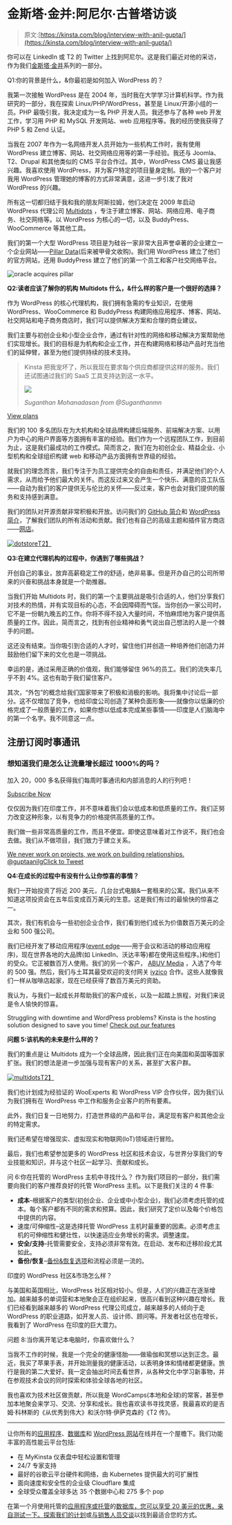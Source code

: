 # 金斯塔·金并:阿尼尔·古普塔访谈

> 原文:[https://kinsta.com/blog/interview-with-anil-gupta/](https://kinsta.com/blog/interview-with-anil-gupta/)

你可以在 LinkedIn 或 T2 的 Twitter 上找到阿尼尔。这是我们最近对他的采访，作为我们[金斯塔·金并](https://kinsta.com/search/kingpin/)系列的一部分。

Q1:你的背景是什么，&你最初是如何加入 WordPress 的？

我第一次接触 WordPress 是在 2004 年，当时我在大学学习计算机科学。作为我研究的一部分，我在探索 Linux/PHP/WordPress，甚至是 Linux/开源小组的一员。PHP 最吸引我，我决定成为一名 PHP 开发人员。我还参与了各种 web 开发工作，学习用 PHP 和 MySQL 开发网站、web 应用程序等。我的经历使我获得了 PHP 5 和 Zend 认证。

当我在 2007 年作为一名网络开发人员开始为一些机构工作时，我有使用 WordPress 建立博客、网站、社交网络应用等的第一手经验。我还与 Joomla、T2、Drupal 和其他类似的 CMS 平台合作过。其中，WordPress CMS 最让我感兴趣。我喜欢使用 WordPress，并为客户特定的项目量身定制。我的一个客户对我用 WordPress 管理她的博客的方式非常满意，这进一步引发了我对 WordPress 的兴趣。

所有这一切都归结于我和我的朋友阿斯拉姆，他们决定在 2009 年启动 WordPress 代理公司 [Multidots](http://www.multidots.com/) ，专注于建立博客、网站、网络应用、电子商务、社交网络等。以 WordPress 为核心的一切，以及 BuddyPress、WooCommerce 等其他工具。

我们的第一个大型 WordPress 项目是为硅谷一家非常大且声誉卓著的企业建立一个企业网站——[Pillar Data](https://en.wikipedia.org/wiki/Pillar_Data_Systems)(后来被甲骨文收购)。我们用 WordPress 建立了他们的官方网站，还用 BuddyPress 建立了他们的第一个员工和客户社交网络平台。

![oracle acquires pillar](img/79ab036265c8465b4a9ba07ca3554396.png)

**Q2:读者应该了解你的机构 Multidots 什么，&什么样的客户是一个很好的选择？**

作为 WordPress 的核心代理机构，我们拥有急需的专业知识，在使用 WordPress、WooCommerce 和 BuddyPress 构建网络应用程序、博客、网站、社交网站和电子商务商店时，我们可以提供解决方案和合理的商业建议。

我们主要与初创企业和小型企业合作，通过有针对性的网络和移动解决方案帮助他们实现增长。我们的目标是为机构和企业工作，并在构建网络和移动产品时充当他们的延伸臂，甚至为他们提供持续的技术支持。

<link rel="stylesheet" href="https://kinsta.com/wp-content/themes/kinsta/dist/components/ctas/cta-mini.css?ver=2e932b8aba3918bfb818">



> Kinsta 把我宠坏了，所以我现在要求每个供应商都提供这样的服务。我们还试图通过我们的 SaaS 工具支持达到这一水平。
> 
> <footer class="wp-block-kinsta-client-quote__footer">
> 
> ![](img/60f15faa5735bd2437bf9dada5ee9192.png)
> 
> <cite class="wp-block-kinsta-client-quote__cite">Suganthan Mohanadasan from @Suganthanmn</cite></footer>

[View plans](https://kinsta.com/plans/)

我们的 100 多名团队在为大机构和全球品牌构建后端服务、前端解决方案、以用户为中心的用户界面等方面拥有丰富的经验。我们作为一个远程团队工作，到目前为止，这是我们最成功的工作模式。简而言之，我们在为初创企业、精益企业、小型机构和全球组织构建 web 和移动产品方面拥有世界级的经验。

就我们的理念而言，我们专注于为员工提供完全的自由和责任，并满足他们的个人需求，从而给予他们最大的关怀。而这反过来又会产生一个快乐、满意的员工队伍——自动为我们的客户提供无与伦比的关怀——反过来，客户也会对我们提供的服务和支持感到满意。

我们的团队对开源贡献非常积极和开放。访问我们的 [GitHub 简介](https://github.com/multidots)和 [WordPress 简介](https://profiles.wordpress.org/dots/)，了解我们团队的所有活动和贡献。我们也有自己的高级主题和插件官方商店——[网店](http://store.multidots.com/)。

[![dotstore](img/c206846b8407a4d7424b30fb1efd6e69.png)T2】](http://store.multidots.com/)

**Q3:在建立代理机构的过程中，你遇到了哪些挑战？**

开创自己的事业，放弃高薪稳定工作的舒适，绝非易事。但是开办自己的公司所带来的兴奋和挑战本身就是一个助推器。

当我们开始 Multidots 时，我们的第一个主要挑战是吸引合适的人，他们分享我们对技术的热情，并有实现目标的心态，不会因障碍而气馁。当你创办一家公司时，它不是一份朝九晚五的工作。你将不得不投入大量时间，不怕麻烦地为客户提供高质量的工作。因此，简而言之，找到有创业精神和勇气说出自己想法的人是一个棘手的问题。

这还没有结束。当你吸引到合适的人才时，留住他们并创造一种培养他们创造力并鼓励他们留下来的文化也是一项挑战。

幸运的是，通过采用正确的价值观，我们能够留住 96%的员工。我们的流失率几乎不到 4%。这也有助于我们留住客户。

其次，“外包”的概念给我们国家带来了积极和消极的影响。我将集中讨论后一部分。这不仅增加了竞争，也给印度公司创造了某种负面形象——就像你以低廉的价格完成了一般质量的工作，如果你想以低成本完成某些事情——印度是人们脑海中的第一个名字。我不同意这一点。

 ## 注册订阅时事通讯



### 想知道我们是怎么让流量增长超过 1000%的吗？

加入 20，000 多名获得我们每周时事通讯和内部消息的人的行列吧！

[Subscribe Now](#newsletter)

仅仅因为我们在印度工作，并不意味着我们会以低成本和低质量的工作。我们正努力改变这种形象，以有竞争力的价格提供高质量的工作。

我们做一些非常高质量的工作，而且不便宜。即使这意味着对工作说不，我们也会去做。我们从不做项目，我们致力于建立关系。

[We never work on projects, we work on building relationships. @guptaanilgClick to Tweet](https://twitter.com/intent/tweet?url=https%3A%2F%2Fkinsta.com%2Fblog%2Finterview-with-anil-gupta%2F&via=kinsta&text=We+never+work+on+projects%2C+we+work+on+building+relationships.+%40guptaanilg&hashtags=webdev%2Cagency)

**Q4:在成长的过程中有没有什么让你惊喜的事情？**

我们一开始投资了将近 200 美元，几台台式电脑&一套租来的公寓。我们从来不知道这项投资会在五年后变成百万美元的生意。这是我们有过的最愉快的惊喜之一。

其次，我们有机会与一些初创企业合作，我们看到他们成长为价值数百万美元的企业和 500 强公司。

我们已经开发了移动应用程序([event edge](http://www.eventedge.co/)——用于会议和活动的移动应用程序)，现在世界各地的大品牌(如 LinkedIn、沃达丰等)都在使用这些程序。)和他们的受众。它正被数百万人使用。我们的另一个客户， [ABUV Media](http://www.prweb.com/releases/abuvmedia/inc5000/prweb13623742.htm) ，入选了今年的 500 强。然后，我们与土耳其最受欢迎的支付网关 [iyzico](http://www.iyzico.com/) 合作。这些人就像我们一样从咖啡店起家，现在已经获得了数百万美元的资助。

我认为，与我们一起成长并帮助我们的客户成长，以及一起踏上旅程，对我们来说是令人愉快的惊喜。

Struggling with downtime and WordPress problems? Kinsta is the hosting solution designed to save you time! [Check out our features](https://kinsta.com/features/)

**问题 5:该机构的未来是什么样的？**

我们的重点是让 Multidots 成为一个全球品牌，因此我们正在向美国和英国等国家扩张。我们的想法是进一步加强与现有客户的关系，甚至扩大客户群。

[![multidots](img/2d0e80c7abe616528431a830cd295320.png)T2】](http://www.multidots.com/)

我们也计划成为经验证的 WooExperts 和 WordPress VIP 合作伙伴，因为我们认为我们拥有在 WordPress 中工作和服务企业客户的所有要素。

此外，我们日复一日地努力，打造世界级的产品和平台，满足现有客户和其他企业的特定需求。

我们还希望在增强现实、虚拟现实和物联网(IoT)领域进行冒险。

最后，我们也希望参加更多的 WordPress 社区和技术会议，与世界分享我们的专业技能和知识，并与这个社区一起学习、贡献和成长。

问 6:你在托管的 WordPress 主机中寻找什么？
作为我们项目的一部分，我们需要向我们的客户推荐良好的托管 WordPress 主机。以下是我们关注的 4 件事:

*   **成本**–根据客户的类型(初创企业、企业或中小型企业)，我们必须考虑托管的成本。每个客户都有不同的需求和预算。因此，我们研究了定价以及每个价格包中提供的内容。
*   速度/可伸缩性–这是选择托管 WordPress 主机时最重要的因素。必须考虑主机的可伸缩性和健壮性，以快速适应业务增长的需求。调整速度。
*   **安全/支持**–托管需要安全，支持必须非常有效。在启动、发布和迁移阶段尤其如此。
*   **备份/恢复**–[备份&恢复选项](https://kinsta.com/blog/restore-wordpress-from-backup/)和流程必须是一流的。

印度的 WordPress 社区&市场怎么样？

与美国和英国相比，WordPress 社区相对较小。但是，人们的兴趣正在逐渐增加。越来越多的单词营和本地聚会正在组织起来，很高兴看到这种兴趣在增长。我们已经看到越来越多的 WordPress 代理公司成立，越来越多的人倾向于走 WordPress 的职业道路，如开发人员、设计师、顾问等。开发者社区也在增长，我看到了 WordPress 在印度的巨大潜力。

问题 8:当你离开笔记本电脑时，你喜欢做什么？

当我不工作的时候，我是一个完全的健康怪胎——做瑜伽和冥想以达到正念。最近，我买了苹果手表，并开始测量我的健康活动，以表明身体和情绪都更健康。旅行是我的第二大爱好。我一定会抽出时间去看世界，从各种文化中学习新事物，并在参观技术会议的同时探索和体验全球各地的社区。

我也喜欢为技术社区做贡献，所以我是 WordCamps(本地和全球)的常客，甚至参加本地聚会来学习、交流、分享和成长。我也喜欢读书寻找灵感，我最喜欢的是吉姆·科林斯的《从优秀到伟大》和沃尔特·伊萨克森的《T2 传》。

* * *

让你所有的[应用程序](https://kinsta.com/application-hosting/)、[数据库](https://kinsta.com/database-hosting/)和 [WordPress 网站](https://kinsta.com/wordpress-hosting/)在线并在一个屋檐下。我们功能丰富的高性能云平台包括:

*   在 MyKinsta 仪表盘中轻松设置和管理
*   24/7 专家支持
*   最好的谷歌云平台硬件和网络，由 Kubernetes 提供最大的可扩展性
*   面向速度和安全性的企业级 Cloudflare 集成
*   全球受众覆盖全球多达 35 个数据中心和 275 多个 pop

在第一个月使用托管的[应用程序或托管](https://kinsta.com/application-hosting/)的[数据库，您可以享受 20 美元的优惠，亲自测试一下。探索我们的](https://kinsta.com/database-hosting/)[计划](https://kinsta.com/plans/)或[与销售人员交谈](https://kinsta.com/contact-us/)以找到最适合您的方式。